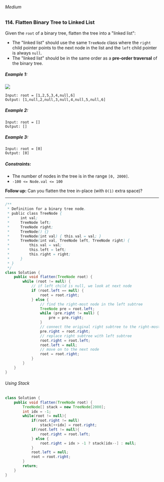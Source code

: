 ###### Medium

### 114. Flatten Binary Tree to Linked List

Given the `root` of a binary tree, flatten the tree into a "linked list":

- The "linked list" should use the same `TreeNode` class where the `right` child pointer points to the next node in the list and the `left` child pointer is always `null`.
- The "linked list" should be in the same order as a **pre-order traversal** of the binary tree.
 

##### Example 1:
![](https://assets.leetcode.com/uploads/2021/01/14/flaten.jpg)
```
Input: root = [1,2,5,3,4,null,6]
Output: [1,null,2,null,3,null,4,null,5,null,6]
```
##### Example 2:
```
Input: root = []
Output: []
```
##### Example 3:
```
Input: root = [0]
Output: [0]
``` 

##### Constraints:

- The number of nodes in the tree is in the range `[0, 2000]`.
- `-100 <= Node.val <= 100`
 

**Follow up:** Can you flatten the tree in-place (with `O(1)` extra space)?

***

```java
/**
 * Definition for a binary tree node.
 * public class TreeNode {
 *     int val;
 *     TreeNode left;
 *     TreeNode right;
 *     TreeNode() {}
 *     TreeNode(int val) { this.val = val; }
 *     TreeNode(int val, TreeNode left, TreeNode right) {
 *         this.val = val;
 *         this.left = left;
 *         this.right = right;
 *     }
 * }
 */
class Solution {
    public void flatten(TreeNode root) {
        while (root != null) {
            // if left child is null, we look at next node
            if (root.left == null) {
                root = root.right;
            } else {
                // find the right-most node in the left subtree
                TreeNode pre = root.left;
                while (pre.right != null) {
                    pre = pre.right;
                }
                // connect the original right subtree to the right-most node of the left subtree
                pre.right = root.right;
                // replace right subtree with left subtree
                root.right = root.left;
                root.left = null;
                // move on to the next node
                root = root.right;
            }
        }
    }
}
```

###### Using Stack
```java
class Solution {
    public void flatten(TreeNode root) {
        TreeNode[] stack = new TreeNode[2000];
        int idx = -1;
        while(root != null){
            if(root.right != null)
                stack[++idx] = root.right;
            if(root.left != null){
                root.right = root.left; 
            } else {
                root.right = idx > -1 ? stack[idx--] : null;    
            }
            root.left = null;
            root = root.right;
        }
        return;
    }
}
```
